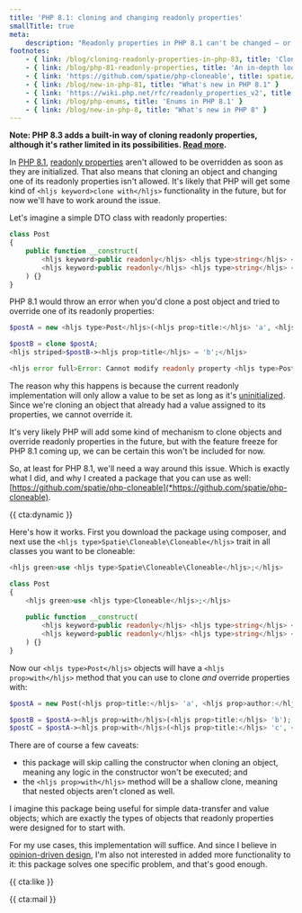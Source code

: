 ```yaml
---
title: 'PHP 8.1: cloning and changing readonly properties'
smallTitle: true
meta:
    description: "Readonly properties in PHP 8.1 can't be changed — or can they?"
footnotes:
    - { link: /blog/cloning-readonly-properties-in-php-83, title: 'Cloning readonly properties in PHP 8.3' }
    - { link: /blog/php-81-readonly-properties, title: 'An in-depth look at readonly properties' }
    - { link: 'https://github.com/spatie/php-cloneable', title: spatie/php-cloneable }
    - { link: /blog/new-in-php-81, title: "What's new in PHP 8.1" }
    - { link: 'https://wiki.php.net/rfc/readonly_properties_v2', title: 'The readonly properties RFC' }
    - { link: /blog/php-enums, title: 'Enums in PHP 8.1' }
    - { link: /blog/new-in-php-8, title: "What's new in PHP 8" }
---
```


**Note: PHP 8.3 adds a built-in way of cloning readonly properties, although it's rather limited in its possibilities. [Read more](/blog/cloning-readonly-properties-in-php-83).**

In [PHP 8.1](/blog/new-in-php-81), [readonly properties](/blog/php-81-readonly-properties) aren't allowed to be overridden as soon as they are initialized. That also means that cloning an object and changing one of its readonly properties isn't allowed. It's likely that PHP will get some kind of `<hljs keyword>clone with</hljs>` functionality in the future, but for now we'll have to work around the issue.

Let's imagine a simple DTO class with readonly properties:

```php
class Post
{
    public function __construct(
        <hljs keyword>public readonly</hljs> <hljs type>string</hljs> <hljs prop>$title</hljs>, 
        <hljs keyword>public readonly</hljs> <hljs type>string</hljs> <hljs prop>$author</hljs>,
    ) {}
}
```

PHP 8.1 would throw an error when you'd clone a post object and tried to override one of its readonly properties:

```php
$postA = new <hljs type>Post</hljs>(<hljs prop>title:</hljs> 'a', <hljs prop>author:</hljs> 'Brent');

$postB = clone $postA;
<hljs striped>$postB-><hljs prop>title</hljs> = 'b';</hljs>

<hljs error full>Error: Cannot modify readonly property <hljs type>Post</hljs>::<hljs prop>$title</hljs></hljs>
```

The reason why this happens is because the current readonly implementation will only allow a value to be set as long as it's [uninitialized](/blog/typed-properties-in-php-74#uninitialized). Since we're cloning an object that already had a value assigned to its properties, we cannot override it.

It's very likely PHP will add some kind of mechanism to clone objects and override readonly properties in the future, but with the feature freeze for PHP 8.1 coming up, we can be certain this won't be included for now.

So, at least for PHP 8.1, we'll need a way around this issue. Which is exactly what I did, and why I created a package that you can use as well: [https://github.com/spatie/php-cloneable](*https://github.com/spatie/php-cloneable).

{{ cta:dynamic }}

Here's how it works. First you download the package using composer, and next use the `<hljs type>Spatie\Cloneable\Cloneable</hljs>` trait in all classes you want to be cloneable:

```php
<hljs green>use <hljs type>Spatie\Cloneable\Cloneable</hljs>;</hljs>

class Post
{
    <hljs green>use <hljs type>Cloneable</hljs>;</hljs>
    
    public function __construct(
        <hljs keyword>public readonly</hljs> <hljs type>string</hljs> <hljs prop>$title</hljs>, 
        <hljs keyword>public readonly</hljs> <hljs type>string</hljs> <hljs prop>$author</hljs>
    ) {}
}
```

Now our `<hljs type>Post</hljs>` objects will have a `<hljs prop>with</hljs>` method that you can use to clone _and_ override properties with:

```php
$postA = new Post(<hljs prop>title:</hljs> 'a', <hljs prop>author:</hljs> 'Brent');

$postB = $postA-><hljs prop>with</hljs>(<hljs prop>title:</hljs> 'b');
$postC = $postA-><hljs prop>with</hljs>(<hljs prop>title:</hljs> 'c', <hljs prop>author:</hljs> 'Freek');
```

There are of course a few caveats:

- this package will skip calling the constructor when cloning an object, meaning any logic in the constructor won't be executed; and
- the `<hljs prop>with</hljs>` method will be a shallow clone, meaning that nested objects aren't cloned as well.

I imagine this package being useful for simple data-transfer and value objects; which are exactly the types of objects that readonly properties were designed for to start with.

For my use cases, this implementation will suffice. And since I believe in [opinion-driven design](/blog/opinion-driven-design), I'm also not interested in added more functionality to it: this package solves one specific problem, and that's good enough.

{{ cta:like }}

{{ cta:mail }}
